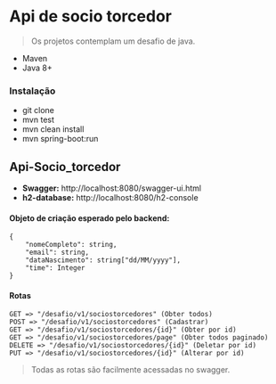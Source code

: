 # Api de socio torcedor
> Os projetos contemplam um desafio de java.

- Maven
- Java 8+

### Instalação

- git clone 
- mvn test
- mvn clean install
- mvn spring-boot:run

## Api-Socio_torcedor
- **Swagger:** http://localhost:8080/swagger-ui.html
- **h2-database:** http://localhost:8080/h2-console


#### Objeto de criação esperado pelo backend:

```
{ 
	"nomeCompleto": string, 
	"email": string, 
	"dataNascimento": string["dd/MM/yyyy"], 
	"time": Integer
}
```

#### Rotas

```
GET => "/desafio/v1/sociostorcedores" (Obter todos)
POST => "/desafio/v1/sociostorcedores" (Cadastrar)
GET => "/desafio/v1/sociostorcedores/{id}" (Obter por id)
GET => "/desafio/v1/sociostorcedores/page" (Obter todos paginado)
DELETE => "/desafio/v1/sociostorcedores/{id}" (Deletar por id)
PUT => "/desafio/v1/sociostorcedores/{id}" (Alterar por id)
```
> Todas as rotas são facilmente acessadas no swagger.
